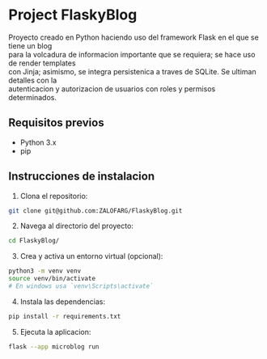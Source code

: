 # Project FlaskyBlog

Proyecto creado en Python haciendo uso del framework Flask en el que se tiene un blog \
para la volcadura de informacion importante que se requiera; se hace uso de render templates \
con Jinja; asimismo, se integra persistenica a traves de SQLite. Se ultiman detalles con la \
autenticacion y autorizacion de usuarios con roles y permisos determinados.

## Requisitos previos

- Python 3.x
- pip

## Instrucciones de instalacion

1. Clona el repositorio:
```bash
git clone git@github.com:ZALOFARG/FlaskyBlog.git
```

2. Navega al directorio del proyecto:
```bash
cd FlaskyBlog/
```

3. Crea y activa un entorno virtual (opcional):
```bash
python3 -m venv venv
source venv/bin/activate
# En windows usa `venv\Scripts\activate`
```

4. Instala las dependencias:
```bash
pip install -r requirements.txt
```

5. Ejecuta la aplicacion:
```bash
flask --app microblog run
```
